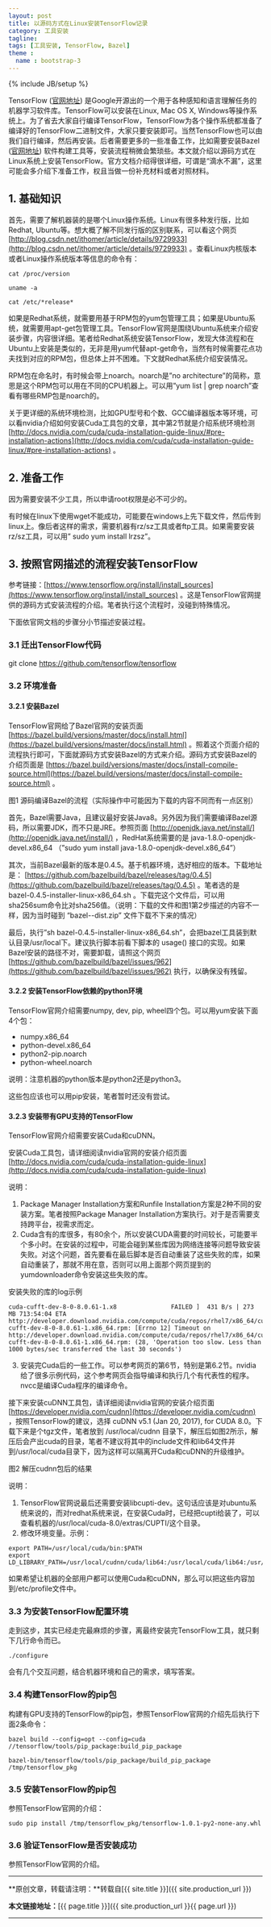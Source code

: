 ```yaml
---
layout: post
title: 以源码方式在Linux安装TensorFlow记录
category: 工具安装
tagline: 
tags: [工具安装, TensorFlow, Bazel]
theme :
  name : bootstrap-3
---
```

{% include JB/setup %}

TensorFlow ([官网地址](https://www.tensorflow.org/)) 是Google开源出的一个用于各种感知和语言理解任务的机器学习软件库。TensorFlow可以安装在Linux, Mac OS X, Windows等操作系统上。为了省去大家自行编译TensorFlow，TensorFlow为各个操作系统都准备了编译好的TensorFlow二进制文件，大家只要安装即可。当然TensorFlow也可以由我们自行编译，然后再安装。后者需要更多的一些准备工作，比如需要安装Bazel ([官网地址](https://bazel.build/)) 软件构建工具等，安装流程稍微会繁琐些。本文就介绍以源码方式在Linux系统上安装TensorFlow。官方文档介绍得很详细，可谓是“滴水不漏”，这里可能会多介绍下准备工作，权且当做一份补充材料或者对照材料。

## 1. 基础知识

首先，需要了解机器装的是哪个Linux操作系统。Linux有很多种发行版，比如Redhat, Ubuntu等。想大概了解不同发行版的区别联系，可以看这个网页 [http://blog.csdn.net/ithomer/article/details/9729933](http://blog.csdn.net/ithomer/article/details/9729933) 。查看Linux内核版本或者Linux操作系统版本等信息的命令有：

```
cat /proc/version

uname -a

cat /etc/*release*
```

如果是Redhat系统，就需要用基于RPM包的yum包管理工具；如果是Ubuntu系统，就需要用apt-get包管理工具。TensorFlow官网是围绕Ubuntu系统来介绍安装步骤，内容很详细。笔者给Redhat系统安装TensorFlow，发现大体流程和在Ubuntu上安装是类似的，无非是用yum代替apt-get命令，当然有时候需要花点功夫找到对应的RPM包，但总体上并不困难。下文就Redhat系统介绍安装情况。

RPM包在命名时，有时候会带上noarch。noarch是”no architecture”的简称，意思是这个RPM包可以用在不同的CPU机器上。可以用”yum list \| grep noarch”查看有哪些RMP包是noarch的。

关于更详细的系统环境检测，比如GPU型号和个数、GCC编译器版本等环境，可以看nvidia介绍如何安装Cuda工具包的文章，其中第2节就是介绍系统环境检测 [http://docs.nvidia.com/cuda/cuda-installation-guide-linux/#pre-installation-actions](http://docs.nvidia.com/cuda/cuda-installation-guide-linux/#pre-installation-actions) 。

## 2. 准备工作

因为需要安装不少工具，所以申请root权限是必不可少的。

有时候在linux下使用wget不能成功，可能要在windows上先下载文件，然后传到linux上。像后者这样的需求，需要机器有rz/sz工具或者ftp工具。如果需要安装rz/sz工具，可以用” sudo yum install lrzsz”。

## 3. 按照官网描述的流程安装TensorFlow

参考链接：[https://www.tensorflow.org/install/install_sources](https://www.tensorflow.org/install/install_sources) 。这是TensorFlow官网提供的源码方式安装流程的介绍。笔者执行这个流程时，没碰到特殊情况。

下面依官网文档的步骤分小节描述安装过程。

### 3.1 迁出TensorFlow代码

git clone https://github.com/tensorflow/tensorflow

### 3.2 环境准备

#### 3.2.1 安装Bazel

TensorFlow官网给了Bazel官网的安装页面 [https://bazel.build/versions/master/docs/install.html](https://bazel.build/versions/master/docs/install.html) 。照着这个页面介绍的流程执行即可，下面就源码方式安装Bazel的方式来介绍。源码方式安装Bazel的介绍页面是 [https://bazel.build/versions/master/docs/install-compile-source.html](https://bazel.build/versions/master/docs/install-compile-source.html) 。

<div align="center">
  <img src="/images/2017-04-13-install-tensorflow-on-linux-from-sources-figure1.jpg" style="max-width:324px; text-align:center" alt=""/>
</div>
图1 源码编译Bazel的流程（实际操作中可能因为下载的内容不同而有一点区别）

首先，Bazel需要Java，且建议最好安装Java8。另外因为我们需要编译Bazel源码，所以需要JDK，而不只是JRE。参照页面 [http://openjdk.java.net/install/](http://openjdk.java.net/install/) ，RedHat系统需要的是 java-1.8.0-openjdk-devel.x86_64 （”sudo yum install java-1.8.0-openjdk-devel.x86_64”）

其次，当前Bazel最新的版本是0.4.5。基于机器环境，选好相应的版本。下载地址是： [https://github.com/bazelbuild/bazel/releases/tag/0.4.5](https://github.com/bazelbuild/bazel/releases/tag/0.4.5) 。笔者选的是 bazel-0.4.5-installer-linux-x86_64.sh 。下载完这个文件后，可以用sha256sum命令比对sha256值。（说明：下载的文件和图1第2步描述的内容不一样，因为当时碰到 “bazel-<VERSION>-dist.zip” 文件下载不下来的情况）

最后，执行”sh bazel-0.4.5-installer-linux-x86_64.sh”，会把bazel工具装到默认目录/usr/local下。建议执行脚本前看下脚本的 usage() 接口的实现。如果Bazel安装的路径不对，需要卸载，请照这个网页 [https://github.com/bazelbuild/bazel/issues/962](https://github.com/bazelbuild/bazel/issues/962) 执行，以确保没有残留。

#### 3.2.2 安装TensorFlow依赖的python环境

TensorFlow官网介绍需要numpy, dev, pip, wheel四个包。可以用yum安装下面4个包：
+ numpy.x86_64
+ python-devel.x86_64
+ python2-pip.noarch
+ python-wheel.noarch

说明：注意机器的python版本是python2还是python3。

这些包应该也可以用pip安装，笔者暂时还没有尝试。

#### 3.2.3 安装带有GPU支持的TensorFlow

TensorFlow官网介绍需要安装Cuda和cuDNN。

安装Cuda工具包，请详细阅读nvidia官网的安装介绍页面 [http://docs.nvidia.com/cuda/cuda-installation-guide-linux](http://docs.nvidia.com/cuda/cuda-installation-guide-linux)

说明：
1. Package Manager Installation方案和Runfile Installation方案是2种不同的安装方案。笔者按照Package Manager Installation方案执行。对于是否需要支持跨平台，视需求而定。
2. Cuda含有的库很多，有80余个，所以安装CUDA需要的时间较长，可能要半个多小时。在安装的过程中，可能会碰到某些库因为网络连接等问题导致安装失败。对这个问题，首先要看在最后脚本是否自动重装了这些失败的库，如果自动重装了，那就不用在意，否则可以用上面那个网页提到的yumdownloader命令安装这些失败的库。

安装失败的库的log示例

```
cuda-cufft-dev-8-0-8.0.61-1.x8               FAILED ]  431 B/s | 273 MB 713:54:04 ETA
http://developer.download.nvidia.com/compute/cuda/repos/rhel7/x86_64/cuda-cufft-dev-8-0-8.0.61-1.x86_64.rpm: [Errno 12] Timeout on http://developer.download.nvidia.com/compute/cuda/repos/rhel7/x86_64/cuda-cufft-dev-8-0-8.0.61-1.x86_64.rpm: (28, 'Operation too slow. Less than 1000 bytes/sec transferred the last 30 seconds')

```

3. 安装完Cuda后的一些工作。可以参考网页的第6节，特别是第6.2节。nvidia给了很多示例代码，这个参考网页会指导编译和执行几个有代表性的程序。nvcc是编译Cuda程序的编译命令。

接下来安装cuDNN工具包，请详细阅读nvidia官网的安装介绍页面 [https://developer.nvidia.com/cudnn](https://developer.nvidia.com/cudnn) ，按照TensorFlow的建议，选择 cuDNN v5.1 (Jan 20, 2017), for CUDA 8.0。下载下来是个tgz文件，笔者放到 /usr/local/cudnn 目录下，解压后如图2所示，解压后会产出cuda的目录，笔者不建议将其中的include文件和lib64文件并到/usr/local/cuda目录下，因为这样可以隔离开Cuda和cuDNN的升级维护。

<div align="center">
  <img src="/images/2017-04-13-install-tensorflow-on-linux-from-sources-figure2.jpg" style="max-width:324px; text-align:center" alt=""/>
</div>
图2 解压cudnn包后的结果

说明：
1. TensorFlow官网说最后还需要安装libcupti-dev。这句话应该是对ubuntu系统来说的，而对redhat系统来说，在安装Cuda时，已经把cupti给装了，可以查看机器的/usr/local/cuda-8.0/extras/CUPTI/这个目录。
2. 修改环境变量。示例：
```
export PATH=/usr/local/cuda/bin:$PATH
export LD_LIBRARY_PATH=/usr/local/cudnn/cuda/lib64:/usr/local/cuda/lib64:/usr/local/cuda/extras/CUPTI/lib64:$LD_LIBRARY_PATH
```
如果希望让机器的全部用户都可以使用Cuda和cuDNN，那么可以把这些内容加到/etc/profile文件中。

### 3.3 为安装TensorFlow配置环境

走到这步，其实已经走完最麻烦的步骤，离最终安装完TensorFlow工具，就只剩下几行命令而已。
```
./configure
```
会有几个交互问题，结合机器环境和自己的需求，填写答案。

### 3.4 构建TensorFlow的pip包

构建有GPU支持的TensorFlow的pip包，参照TensorFlow官网的介绍先后执行下面2条命令：
```
bazel build --config=opt --config=cuda //tensorflow/tools/pip_package:build_pip_package

bazel-bin/tensorflow/tools/pip_package/build_pip_package /tmp/tensorflow_pkg
```

### 3.5 安装TensorFlow的pip包

参照TensorFlow官网的介绍：
```
sudo pip install /tmp/tensorflow_pkg/tensorflow-1.0.1-py2-none-any.whl
```

### 3.6 验证TensorFlow是否安装成功

参照TensorFlow官网的介绍。

* * *

**原创文章，转载请注明：**转载自[{{ site.title }}]({{ site.production_url }})

**本文链接地址：**[{{ page.title }}]({{ site.production_url }}{{ page.url }})

* * *
